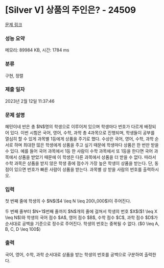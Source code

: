 # [Silver V] 상품의 주인은? - 24509 

[문제 링크](https://www.acmicpc.net/problem/24509) 

### 성능 요약

메모리: 89984 KB, 시간: 1784 ms

### 분류

구현, 정렬

### 제출 일자

2023년 2월 12일 11:37:46

### 문제 설명

<p>혜민이네 반은 총 $N$명의 학생으로 이루어져 있으며 학생마다 번호가 다르게 배정되어 있다. 이번 시험은 국어, 영어, 수학, 과학 총 4과목으로 진행되며, 학생들이 공부를 열심히 할 수 있게 과목별 1등에게 상품을 주기로 했다. 수상은 국어, 영어, 수학, 과학 순서로 하며 최대한 많은 학생에게 상품을 주고 싶기 때문에 학생마다 상품은 한 번만 받을 수 있다. 예를 들어 국어 과목에서 1등 한 사람이 수학 과목에서 또 1등을 한다면 국어 과목에서 상품을 받았기 때문에 이 학생은 다른 과목에서 상품을 더 받을 수 없다. 따라서 수학 과목은 상품을 받지 않은 학생 중에 점수가 가장 높은 학생이 상품을 받는다. 단, 동점이 있으면 번호가 빠른 사람이 상품을 받는다. 과목별 상 받을 사람의 번호를 출력하시오.</p>

### 입력 

 <p>첫 번째 줄에 학생의 수 $N$($4 \leq N \leq 200\,000$)이 주어진다.</p>

<p>두 번째 줄부터 $N+1$번째 줄까지 $N$개의 줄에 걸쳐서 학생의 번호 $X$($1 \leq X \leq N$)와 학생의 국어 점수 $A$, 영어 점수 $B$, 수학 점수 $C$, 과학 점수 $D$가 순서대로 공백을 기준으로 정수로 주어진다. 학생의 번호는 중복될 수 없다. ($0 \leq A, B, C, D \leq 100$)</p>

### 출력 

 <p>국어, 영어, 수학, 과학 순서대로 상품을 받는 학생의 번호를 공백으로 구분하여 출력한다.</p>

